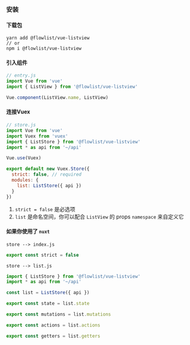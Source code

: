 ### 安装

#### 下载包
```shell script
yarn add @flowlist/vue-listview
// or
npm i @flowlist/vue-listview
```

#### 引入组件
```javascript
// entry.js
import Vue from 'vue'
import { ListView } from '@flowlist/vue-listview'

Vue.component(ListView.name, ListView)
```

#### 连接Vuex
```javascript
// store.js
import Vue from 'vue'
import Vuex from 'vuex'
import { ListStore } from '@flowlist/vue-listview'
import * as api from '~/api'

Vue.use(Vuex)

export default new Vuex.Store({
  strict: false, // required
  modules: {
    list: ListStore({ api })
  }
})
```

1. `strict = false` 是必选项
2. `list` 是命名空间，你可以配合 `ListView` 的 props `namespace` 来自定义它

#### 如果你使用了 `nuxt`
`store --> index.js`
```javascript
export const strict = false
```
`store --> list.js`
```javascript
import { ListStore } from '@flowlist/vue-listview'
import * as api from '~/api'

const list = ListStore({ api })

export const state = list.state

export const mutations = list.mutations

export const actions = list.actions

export const getters = list.getters
```
